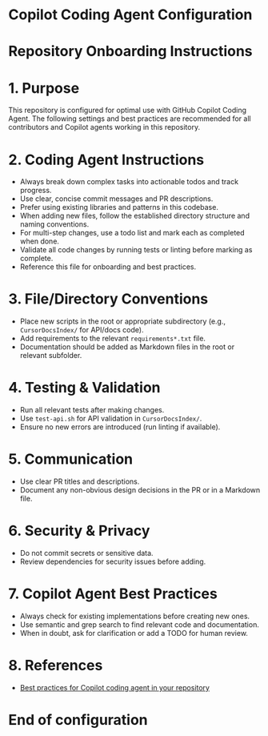 # Copilot Coding Agent Configuration

# Repository Onboarding Instructions

# 1. Purpose
This repository is configured for optimal use with GitHub Copilot Coding Agent. The following settings and best practices are recommended for all contributors and Copilot agents working in this repository.

# 2. Coding Agent Instructions
- Always break down complex tasks into actionable todos and track progress.
- Use clear, concise commit messages and PR descriptions.
- Prefer using existing libraries and patterns in this codebase.
- When adding new files, follow the established directory structure and naming conventions.
- For multi-step changes, use a todo list and mark each as completed when done.
- Validate all code changes by running tests or linting before marking as complete.
- Reference this file for onboarding and best practices.

# 3. File/Directory Conventions
- Place new scripts in the root or appropriate subdirectory (e.g., `CursorDocsIndex/` for API/docs code).
- Add requirements to the relevant `requirements*.txt` file.
- Documentation should be added as Markdown files in the root or relevant subfolder.

# 4. Testing & Validation
- Run all relevant tests after making changes.
- Use `test-api.sh` for API validation in `CursorDocsIndex/`.
- Ensure no new errors are introduced (run linting if available).

# 5. Communication
- Use clear PR titles and descriptions.
- Document any non-obvious design decisions in the PR or in a Markdown file.

# 6. Security & Privacy
- Do not commit secrets or sensitive data.
- Review dependencies for security issues before adding.

# 7. Copilot Agent Best Practices
- Always check for existing implementations before creating new ones.
- Use semantic and grep search to find relevant code and documentation.
- When in doubt, ask for clarification or add a TODO for human review.

# 8. References
- [Best practices for Copilot coding agent in your repository](https://gh.io/copilot-coding-agent-tips)

# End of configuration

